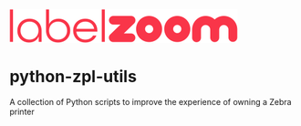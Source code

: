 ![LabelZoom Logo](LabelZoom_Logo_f_400px.png)
# python-zpl-utils
A collection of Python scripts to improve the experience of owning a Zebra printer
